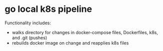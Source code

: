 # go local k8s pipeline

Functionality includes:

- walks directory for changes in docker-compose files, Dockerfiles, k8s, and .git (pushes)
- rebuilds docker image on change and reapplies k8s files
